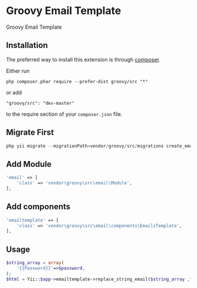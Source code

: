 Groovy Email Template
=====================
Groovy Email Template

Installation
------------

The preferred way to install this extension is through [composer](http://getcomposer.org/download/).

Either run

```
php composer.phar require --prefer-dist groovy/src "*"
```

or add

```
"groovy/src": "dev-master"
```

to the require section of your `composer.json` file.

Migrate First 
-----
```php 
php yii migrate --migrationPath=vendor/groovy/src/migrations create_email_template_table
```

Add Module
----------------------------
```php
'email' => [
    'class' => 'vendor\groovy\src\email\Module',
],

```

Add components
----------------------------
```php
'emailtemplate' => [
    'class' => 'vendor\groovy\src\email\components\EmailsTemplate',
],
```


Usage
-----

```php
$string_array = array(
    '{{Password}}'=>$password,
);
$html = Yii::$app->emailtemplate->replace_string_email($string_array ,"welcome_mail "); // $string_array = Array Of String welcome_mail = Email Slug
```
